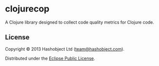 # clojurecop

A Clojure library designed to collect code quality metrics for Clojure code.


## License

Copyright © 2013 Hashobject Ltd (team@hashobject.com).

Distributed under the [Eclipse Public License](http://opensource.org/licenses/eclipse-1.0).
